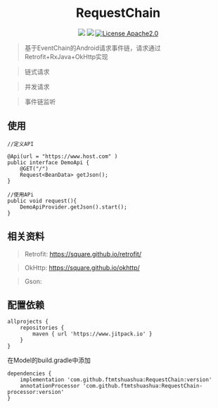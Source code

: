
<h1 align="center">RequestChain</h1>
<div align="center">

![](https://img.shields.io/badge/android-5.0%2B-blue)
[![](https://jitpack.io/v/ftmtshuashua/RequestChain.svg)](https://jitpack.io/#ftmtshuashua/RequestChain)
[![License Apache2.0](http://img.shields.io/badge/license-Apache2.0-brightgreen.svg?style=flat)](http://www.apache.org/licenses/LICENSE-2.0.html)



</div>

>基于EventChain的Android请求事件链，请求通过Retrofit+RxJava+OkHttp实现

>链式请求

>并发请求

>事件链监听



## 使用
```
//定义API

@Api(url = "https://www.host.com" )
public interface DemoApi {
    @GET("/")
    Request<BeanData> getJson();
}
```

```
//使用APi
public void request(){
    DemoApiProvider.getJson().start();
}
```



## 相关资料
> Retrofit: https://square.github.io/retrofit/

> OkHttp: https://square.github.io/okhttp/

> Gson:

## 配置依赖

```
allprojects {
    repositories {
        maven { url 'https://www.jitpack.io' }
    }
}
```
在Model的build.gradle中添加
```
dependencies {
    implementation 'com.github.ftmtshuashua:RequestChain:version'
    annotationProcessor 'com.github.ftmtshuashua:RequestChain-processor:version'
}
```
